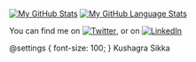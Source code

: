 

[![My GitHub Stats](https://github-readme-stats.vercel.app/api/?username=KushagraSikka&count_private=true&theme=tokyonight&showicons=true)]()
[![My GitHub Language Stats](https://github-readme-stats.vercel.app/api/top-langs/?username=KushagraSikka&langs_count=5&theme=tokyonight)]()


<!-- Actual text -->

You can find me on [![Twitter][1.2]][1], or on [![LinkedIn][2.2]][2]

<!-- Icons -->

[1.2]:http://i.imgur.com/wWzX9uB.png (twitter icon without padding)
[2.2]:https://raw.githubusercontent.com/MartinHeinz/MartinHeinz/master/linkedin-3-16.png (LinkedIn icon without padding)

<!-- Links to your social media accounts -->

[1]: https://twitter.com/Kushagra_sikka
[2]: https://www.linkedin.com/in/kushagrasikka/



@settings {
  font-size: 100;
}
Kushagra Sikka

